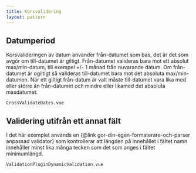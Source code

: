```yaml
---
title: Korsvalidering
layout: pattern
---
```


## Datumperiod

Korsvalideringen av datum använder från-datumet som bas, det är det som avgör om
till-datumet är giltigt.
Från-datumet valideras bara mot ett absolut max/min-datum, till exempel +/- 1 månad från nuvarande datum.
Om från-datumet är ogiltigt så valideras till-datumet bara mot det absoluta max/min-datumen.
När ett giltigt från-datum är valt måste till-datumet vara lika med eller större än
från-datumet och mindre eller likamed det absoluta maxdatumet.

```import
CrossValidateDates.vue
```

## Validering utifrån ett annat fält

I det här exemplet används en {@link gor-din-egen-formaterare-och-parser anpassad validator} som
kontrollerar att längden på innehållet i fältet namn innehåller minst lika många tecken
som det som anges i fältet minimumlängd.

```import
ValidationPluginDynamicValidation.vue
```
